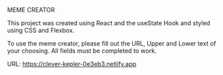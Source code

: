 MEME CREATOR

This project was created using React and the useState Hook and styled using CSS and Flexbox.

To use the meme creator, please fill out the URL, Upper and Lower text of your choosing. All fields must be completed to work.

URL: https://clever-kepler-0e3eb3.netlify.app
